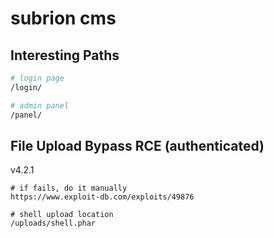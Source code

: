 # subrion cms

## Interesting Paths

```bash
# login page
/login/

# admin panel
/panel/
```

## File Upload Bypass RCE (authenticated)

v4.2.1

```
# if fails, do it manually
https://www.exploit-db.com/exploits/49876

# shell upload location
/uploads/shell.phar
```
